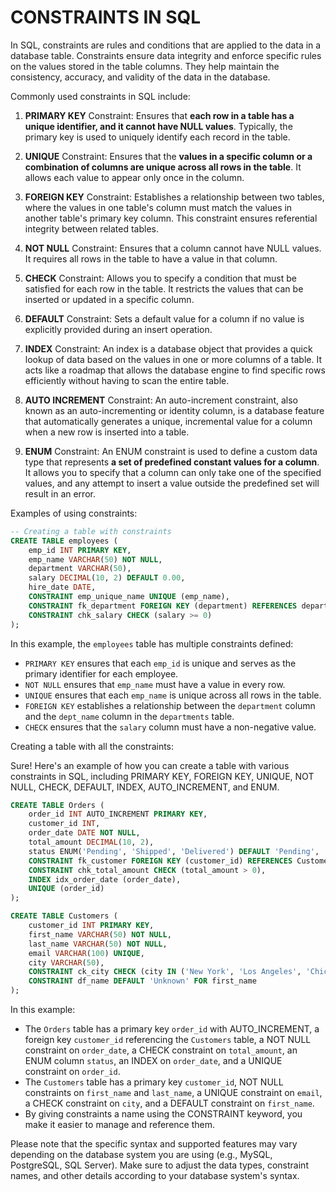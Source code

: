 # CONSTRAINTS IN SQL

In SQL, constraints are rules and conditions that are applied to the data in a database table. Constraints ensure data integrity and enforce specific rules 
on the values stored in the table columns. They help maintain the consistency, accuracy, and validity of the data in the database.

Commonly used constraints in SQL include:

1. **PRIMARY KEY** Constraint: Ensures that **each row in a table has a unique identifier, and it cannot have NULL values**. Typically, the primary key is
   used to uniquely identify each record in the table.


2. **UNIQUE** Constraint: Ensures that the **values in a specific column or a combination of columns are unique across all rows in the table**. It allows
  each value to appear only once in the column.


3. **FOREIGN KEY** Constraint: Establishes a relationship between two tables, where the values in one table's column must match the values in another
   table's primary key column. This constraint ensures referential integrity between related tables.


4. **NOT NULL** Constraint: Ensures that a column cannot have NULL values. It requires all rows in the table to have a value in that column.


5. **CHECK** Constraint: Allows you to specify a condition that must be satisfied for each row in the table. It restricts the values that can be inserted
   or updated in a specific column.


6. **DEFAULT** Constraint: Sets a default value for a column if no value is explicitly provided during an insert operation.

7. **INDEX** Constraint: An index is a database object that provides a quick lookup of data based on the values in one or more columns of a table. It acts like
   a roadmap that allows the database engine to find specific rows efficiently without having to scan the entire table.

8. **AUTO INCREMENT** Constraint: An auto-increment constraint, also known as an auto-incrementing or identity column, is a database feature that automatically
   generates a unique, incremental value for a column when a new row is inserted into a table. 

9. **ENUM** Constraint: An ENUM constraint is used to define a custom data type that represents **a set of predefined constant values for a column**. It allows you to
    specify that a column can only take one of the specified values, and any attempt to insert a value outside the predefined set will result in an error.

Examples of using constraints:

```sql
-- Creating a table with constraints
CREATE TABLE employees (
    emp_id INT PRIMARY KEY,
    emp_name VARCHAR(50) NOT NULL,
    department VARCHAR(50),
    salary DECIMAL(10, 2) DEFAULT 0.00,
    hire_date DATE,
    CONSTRAINT emp_unique_name UNIQUE (emp_name),
    CONSTRAINT fk_department FOREIGN KEY (department) REFERENCES departments(dept_name),
    CONSTRAINT chk_salary CHECK (salary >= 0)
);
```

In this example, the `employees` table has multiple constraints defined:
- `PRIMARY KEY` ensures that each `emp_id` is unique and serves as the primary identifier for each employee.
- `NOT NULL` ensures that `emp_name` must have a value in every row.
- `UNIQUE` ensures that each `emp_name` is unique across all rows in the table.
- `FOREIGN KEY` establishes a relationship between the `department` column and the `dept_name` column in the `departments` table.
- `CHECK` ensures that the `salary` column must have a non-negative value.


Creating a table with all the constraints:

Sure! Here's an example of how you can create a table with various constraints in SQL, including PRIMARY KEY, FOREIGN KEY, UNIQUE, NOT NULL, CHECK, DEFAULT, INDEX, AUTO_INCREMENT, and ENUM.

```sql
CREATE TABLE Orders (
    order_id INT AUTO_INCREMENT PRIMARY KEY,
    customer_id INT,
    order_date DATE NOT NULL,
    total_amount DECIMAL(10, 2),
    status ENUM('Pending', 'Shipped', 'Delivered') DEFAULT 'Pending',
    CONSTRAINT fk_customer FOREIGN KEY (customer_id) REFERENCES Customers(customer_id),
    CONSTRAINT chk_total_amount CHECK (total_amount > 0),
    INDEX idx_order_date (order_date),
    UNIQUE (order_id)
);

CREATE TABLE Customers (
    customer_id INT PRIMARY KEY,
    first_name VARCHAR(50) NOT NULL,
    last_name VARCHAR(50) NOT NULL,
    email VARCHAR(100) UNIQUE,
    city VARCHAR(50),
    CONSTRAINT ck_city CHECK (city IN ('New York', 'Los Angeles', 'Chicago')),
    CONSTRAINT df_name DEFAULT 'Unknown' FOR first_name
);
```

In this example:
- The `Orders` table has a primary key `order_id` with AUTO_INCREMENT, a foreign key `customer_id` referencing the `Customers` table, a NOT NULL constraint on `order_date`, a CHECK constraint on `total_amount`, an ENUM column `status`, an INDEX on `order_date`, and a UNIQUE constraint on `order_id`.
- The `Customers` table has a primary key `customer_id`, NOT NULL constraints on `first_name` and `last_name`, a UNIQUE constraint on `email`, a CHECK constraint on `city`, and a DEFAULT constraint on `first_name`.
- By giving constraints a name using the CONSTRAINT keyword, you make it easier to manage and reference them.

Please note that the specific syntax and supported features may vary depending on the database system you are using (e.g., MySQL, PostgreSQL, SQL Server). Make sure to adjust the data types, constraint names, and other details according to your database system's syntax.
